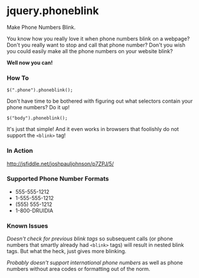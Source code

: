 jquery.phoneblink
=================

Make Phone Numbers Blink.

You know how you really love it when phone numbers blink on a webpage? Don't you
really want to stop and call that phone number? Don't you wish you could
easily make all the phone numbers on your website blink?

**Well now you can!**

### How To ###

```
$(".phone").phoneblink();
```

Don't have time to be bothered with figuring out what selectors contain your phone numbers? Do it up!


```
$("body").phoneblink();
```

It's just that simple! And it even works in browsers that foolishly do not support the `<blink>` tag!

### In Action ###

http://jsfiddle.net/joshpauljohnson/p7ZPJ/5/

### Supported Phone Number Formats ###

* 555-555-1212
* 1-555-555-1212
* (555) 555-1212
* 1-800-DRUIDIA

### Known Issues ###

_Doesn't check for previous blink tags_ so subsequent calls
(or phone numbers that smartly already had `<blink>` tags) will
result in nested blink tags. But what the heck, just gives more blinking.

_Probably doesn't support international phone numbers_ as well as
phone numbers without area codes or formatting out of the norm.